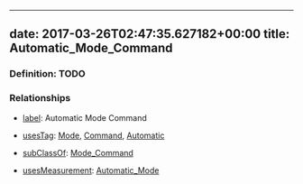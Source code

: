 
---
date: 2017-03-26T02:47:35.627182+00:00
title: Automatic_Mode_Command
---
### Definition: TODO

### Relationships

* [label](http://www.w3.org/2000/01/rdf-schema#label): Automatic Mode Command

* [usesTag](https://brickschema.org/schema/1.0/BrickFrame#usesTag): [Mode](https://brickschema.org/schema/1.0/BrickTag#Mode), [Command](https://brickschema.org/schema/1.0/BrickTag#Command), [Automatic](https://brickschema.org/schema/1.0/BrickTag#Automatic)

* [subClassOf](http://www.w3.org/2000/01/rdf-schema#subClassOf): [Mode_Command](https://brickschema.org/schema/1.0/Brick#Mode_Command)

* [usesMeasurement](https://brickschema.org/schema/1.0/BrickFrame#usesMeasurement): [Automatic_Mode](https://brickschema.org/schema/1.0/Brick#Automatic_Mode)
